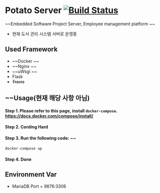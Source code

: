 # Potato Server	 [![Build Status](https://travis-ci.com/yongjjang/potato_server.svg?branch=master)](https://travis-ci.com/yongjjang/potato_server)

~~Embedded Software Project Server, Employee management platform	~~
- 현재 도서 관리 시스템 서버로 운영중
## Used Framework	
- ~~Docker	~~
- ~~Nginx	~~
- ~~uWsgi	~~
- Flask	
- ~~Travis~~

## ~~Usage(현재 해당 사항 아님)
#### Step 1. Please refer to this page, install ```docker-compose```. https://docs.docker.com/compose/install/
#### Step 2. Cording Hard	 
#### Step 3. Run the following code: 	~~
```sh	
docker-compose up	
```	
#### Step 4. Done	

## Environment Var	
- MariaDB Port = 9876:3306

